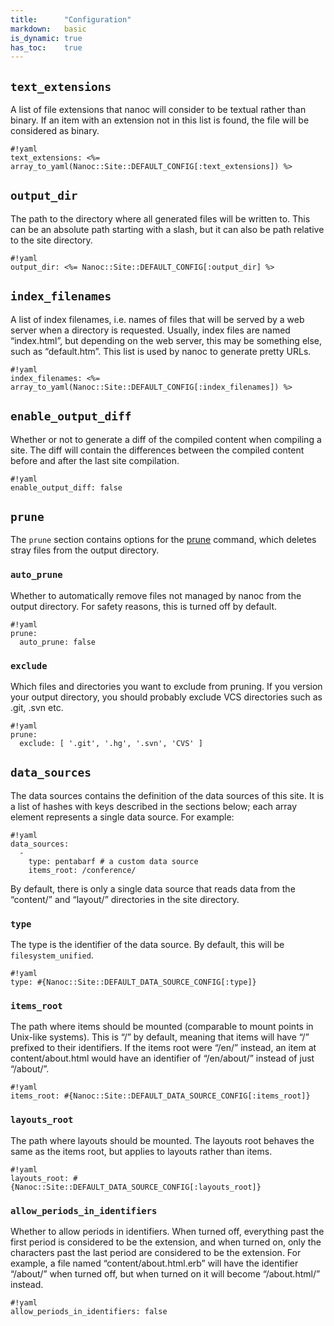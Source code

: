 ```yaml
---
title:      "Configuration"
markdown:   basic
is_dynamic: true
has_toc:    true
---
```


## `text_extensions`

A list of file extensions that nanoc will consider to be textual rather than
binary. If an item with an extension not in this list is found,  the file
will be considered as binary.

	#!yaml
	text_extensions: <%= array_to_yaml(Nanoc::Site::DEFAULT_CONFIG[:text_extensions]) %>

## `output_dir`

The path to the directory where all generated files will be written to. This
can be an absolute path starting with a slash, but it can also be path
relative to the site directory.

	#!yaml
	output_dir: <%= Nanoc::Site::DEFAULT_CONFIG[:output_dir] %>

## `index_filenames`

A list of index filenames, i.e. names of files that will be served by a web
server when a directory is requested. Usually, index files are named
“index.html”, but depending on the web server, this may be something else,
such as “default.htm”. This list is used by nanoc to generate pretty URLs.

	#!yaml
	index_filenames: <%= array_to_yaml(Nanoc::Site::DEFAULT_CONFIG[:index_filenames]) %>

## `enable_output_diff`

Whether or not to generate a diff of the compiled content when compiling a
site. The diff will contain the differences between the compiled content
before and after the last site compilation.

	#!yaml
	enable_output_diff: false

## `prune`

The `prune` section contains options for the [prune](/docs/reference/commands/prune/) command, which deletes stray files from the output directory.

### `auto_prune`

Whether to automatically remove files not managed by nanoc from the output
directory. For safety reasons, this is turned off by default.

	#!yaml
	prune:
	  auto_prune: false

### `exclude`

Which files and directories you want to exclude from pruning. If you version
your output directory, you should probably exclude VCS directories such as
.git, .svn etc.

	#!yaml
	prune:
	  exclude: [ '.git', '.hg', '.svn', 'CVS' ]

## `data_sources`

The data sources contains the definition of the data sources of this site. It is a list of hashes with keys described in the sections below; each array element represents a single data source. For example:

	#!yaml
	data_sources:
	  -
	    type: pentabarf # a custom data source
	    items_root: /conference/

By default, there is only a single data source that reads data from the “content/” and “layout/” directories in the site directory.

### `type`

The type is the identifier of the data source. By default, this will be
`filesystem_unified`.

	#!yaml
	type: #{Nanoc::Site::DEFAULT_DATA_SOURCE_CONFIG[:type]}

### `items_root`

The path where items should be mounted (comparable to mount points in
Unix-like systems). This is “/” by default, meaning that items will have
“/” prefixed to their identifiers. If the items root were “/en/”
instead, an item at content/about.html would have an identifier of
“/en/about/” instead of just “/about/”.

	#!yaml
	items_root: #{Nanoc::Site::DEFAULT_DATA_SOURCE_CONFIG[:items_root]}

### `layouts_root`

The path where layouts should be mounted. The layouts root behaves the
same as the items root, but applies to layouts rather than items.

	#!yaml
	layouts_root: #{Nanoc::Site::DEFAULT_DATA_SOURCE_CONFIG[:layouts_root]}

### `allow_periods_in_identifiers`

Whether to allow periods in identifiers. When turned off, everything
past the first period is considered to be the extension, and when
turned on, only the characters past the last period are considered to
be the extension. For example,  a file named “content/about.html.erb”
will have the identifier “/about/” when turned off, but when turned on
it will become “/about.html/” instead.

	#!yaml
	allow_periods_in_identifiers: false
